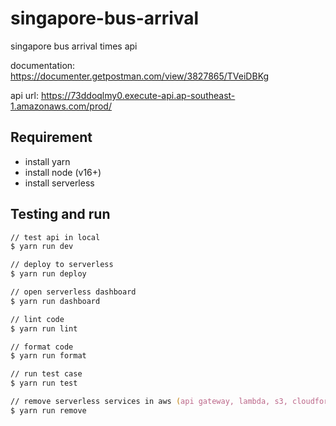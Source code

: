 # singapore-bus-arrival

singapore bus arrival times api

documentation: <https://documenter.getpostman.com/view/3827865/TVeiDBKg>

api url: <https://73ddoqlmy0.execute-api.ap-southeast-1.amazonaws.com/prod/>

## Requirement

- install yarn
- install node (v16+)
- install serverless

## Testing and run

```zsh
// test api in local
$ yarn run dev

// deploy to serverless
$ yarn run deploy

// open serverless dashboard
$ yarn run dashboard

// lint code
$ yarn run lint

// format code
$ yarn run format

// run test case
$ yarn run test

// remove serverless services in aws (api gateway, lambda, s3, cloudformation)
$ yarn run remove
```
